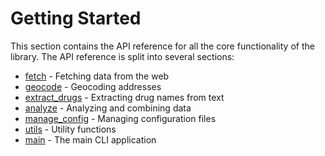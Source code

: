 # Getting Started

This section contains the API reference for all the core functionality of the
library.  The API reference is split into several sections:

- [fetch](fetch.md) - Fetching data from the web
- [geocode](geocode.md) - Geocoding addresses
- [extract_drugs](extract_drugs.md) - Extracting drug names from text
- [analyze](analyze.md) - Analyzing and combining data
- [manage_config](manage_config.md) - Managing configuration files
- [utils](utils.md) - Utility functions
- [main](main.md) - The main CLI application